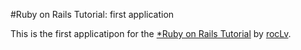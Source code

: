 #Ruby on Rails Tutorial: first application

This is the first applicatipon for the [*Ruby on Rails Tutorial](
http://railstutorial.org/) by [rocLv](https://git.io/rocLv).
